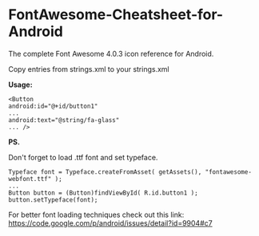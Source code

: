 FontAwesome-Cheatsheet-for-Android
==================================

The complete Font Awesome 4.0.3 icon reference for Android.

Copy entries from strings.xml to your strings.xml

**Usage:**

    <Button
    android:id="@+id/button1"
    ...
    android:text="@string/fa-glass"
    ... />

**PS.**

Don't forget to load .ttf font and set typeface.

    Typeface font = Typeface.createFromAsset( getAssets(), "fontawesome-webfont.ttf" );
    ...
    Button button = (Button)findViewById( R.id.button1 );
    button.setTypeface(font);
    
For better font loading techniques check out this link: https://code.google.com/p/android/issues/detail?id=9904#c7
